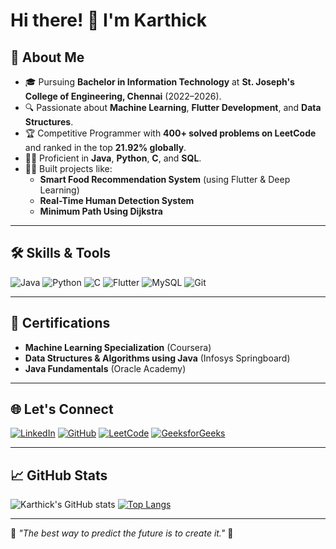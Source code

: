 # Hi there! 👋 I'm Karthick

## 🚀 About Me
- 🎓 Pursuing **Bachelor in Information Technology** at **St. Joseph's College of Engineering, Chennai** (2022–2026).
- 🔍 Passionate about **Machine Learning**, **Flutter Development**, and **Data Structures**.
- 🏆 Competitive Programmer with **400+ solved problems on LeetCode** and ranked in the top **21.92% globally**.
- 🧑‍💻 Proficient in **Java**, **Python**, **C**, and **SQL**.
- 👷‍♂️ Built projects like:
  - **Smart Food Recommendation System** (using Flutter & Deep Learning)
  - **Real-Time Human Detection System**
  - **Minimum Path Using Dijkstra**

---

## 🛠️ Skills & Tools
![Java](https://img.shields.io/badge/Java-%23ED8B00.svg?style=flat&logo=java&logoColor=white)
![Python](https://img.shields.io/badge/Python-3670A0?style=flat&logo=python&logoColor=ffdd54)
![C](https://img.shields.io/badge/C-%2300599C.svg?style=flat&logo=c&logoColor=white)
![Flutter](https://img.shields.io/badge/Flutter-%2302569B.svg?style=flat&logo=Flutter&logoColor=white)
![MySQL](https://img.shields.io/badge/MySQL-%2300f.svg?style=flat&logo=mysql&logoColor=white)
![Git](https://img.shields.io/badge/Git-%23F05033.svg?style=flat&logo=git&logoColor=white)

---

## 🌟 Certifications
- **Machine Learning Specialization** (Coursera)
- **Data Structures & Algorithms using Java** (Infosys Springboard)
- **Java Fundamentals** (Oracle Academy)

---

## 🌐 Let's Connect
[![LinkedIn](https://img.shields.io/badge/LinkedIn-%230077B5.svg?style=flat&logo=linkedin&logoColor=white)](https://www.linkedin.com/in/your-profile)
[![GitHub](https://img.shields.io/badge/GitHub-%23121011.svg?style=flat&logo=github&logoColor=white)](https://github.com/your-username)
[![LeetCode](https://img.shields.io/badge/LeetCode-%23FFA116.svg?style=flat&logo=leetcode&logoColor=black)](https://leetcode.com/your-username)
[![GeeksforGeeks](https://img.shields.io/badge/GeeksforGeeks-%2300C853.svg?style=flat&logo=geeksforgeeks&logoColor=white)](https://auth.geeksforgeeks.org/user/your-username)

---

## 📈 GitHub Stats
![Karthick's GitHub stats](https://github-readme-stats.vercel.app/api?username=your-username&show_icons=true&theme=radical)
[![Top Langs](https://github-readme-stats.vercel.app/api/top-langs/?username=your-username&layout=compact&theme=radical)](https://github.com/anuraghazra/github-readme-stats)

---

🌟 _"The best way to predict the future is to create it."_ 🌟
